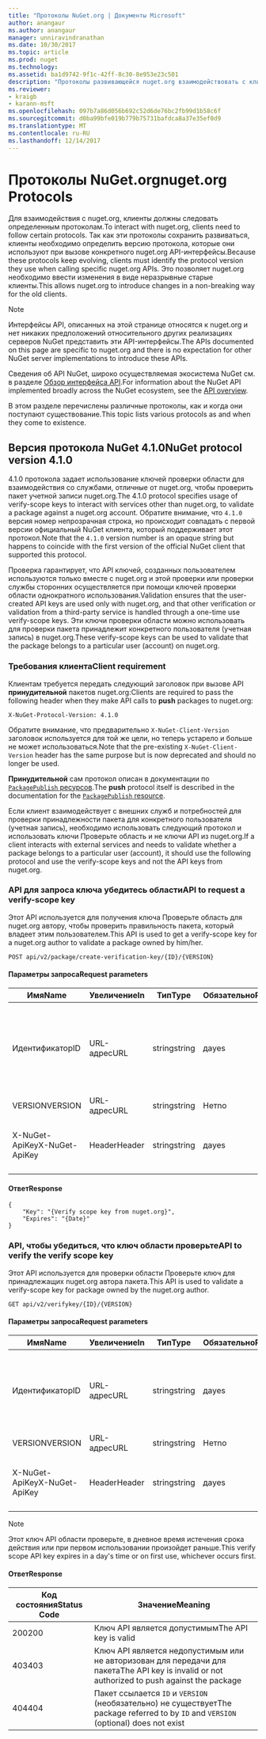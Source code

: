 ```yaml
---
title: "Протоколы NuGet.org | Документы Microsoft"
author: anangaur
ms.author: anangaur
manager: unniravindranathan
ms.date: 10/30/2017
ms.topic: article
ms.prod: nuget
ms.technology: 
ms.assetid: ba1d9742-9f1c-42ff-8c30-8e953e23c501
description: "Протоколы развивающейся nuget.org взаимодействовать с клиентами NuGet."
ms.reviewer:
- kraigb
- karann-msft
ms.openlocfilehash: 097b7a86d056b692c52d6de76bc2fb99d1b58c6f
ms.sourcegitcommit: d0ba99bfe019b779b75731bafdca8a37e35ef0d9
ms.translationtype: MT
ms.contentlocale: ru-RU
ms.lasthandoff: 12/14/2017
---
```

# <a name="nugetorg-protocols"></a><span data-ttu-id="e3656-103">Протоколы NuGet.org</span><span class="sxs-lookup"><span data-stu-id="e3656-103">nuget.org Protocols</span></span>

<span data-ttu-id="e3656-104">Для взаимодействия с nuget.org, клиенты должны следовать определенным протоколам.</span><span class="sxs-lookup"><span data-stu-id="e3656-104">To interact with nuget.org, clients need to follow certain protocols.</span></span> <span data-ttu-id="e3656-105">Так как эти протоколы сохранить развиваться, клиенты необходимо определить версию протокола, которые они используют при вызове конкретного nuget.org API-интерфейсы.</span><span class="sxs-lookup"><span data-stu-id="e3656-105">Because these protocols keep evolving, clients must identify the protocol version they use when calling specific nuget.org APIs.</span></span> <span data-ttu-id="e3656-106">Это позволяет nuget.org необходимо ввести изменения в виде неразрывные старые клиенты.</span><span class="sxs-lookup"><span data-stu-id="e3656-106">This allows nuget.org to introduce changes in a non-breaking way for the old clients.</span></span>

> [!Note]
> <span data-ttu-id="e3656-107">Интерфейсы API, описанных на этой странице относятся к nuget.org и нет никаких предположений относительного других реализациях серверов NuGet представить эти API-интерфейсы.</span><span class="sxs-lookup"><span data-stu-id="e3656-107">The APIs documented on this page are specific to nuget.org and there is no expectation for other NuGet server implementations to introduce these APIs.</span></span> 

<span data-ttu-id="e3656-108">Сведения об API NuGet, широко осуществляемая экосистема NuGet см. в разделе [Обзор интерфейса API](overview.md).</span><span class="sxs-lookup"><span data-stu-id="e3656-108">For information about the NuGet API implemented broadly across the NuGet ecosystem, see the [API overview](overview.md).</span></span>

<span data-ttu-id="e3656-109">В этом разделе перечислены различные протоколы, как и когда они поступают существование.</span><span class="sxs-lookup"><span data-stu-id="e3656-109">This topic lists various protocols as and when they come to existence.</span></span>

## <a name="nuget-protocol-version-410"></a><span data-ttu-id="e3656-110">Версия протокола NuGet 4.1.0</span><span class="sxs-lookup"><span data-stu-id="e3656-110">NuGet protocol version 4.1.0</span></span>

<span data-ttu-id="e3656-111">4.1.0 протокола задает использование ключей проверки области для взаимодействия со службами, отличные от nuget.org, чтобы проверить пакет учетной записи nuget.org.</span><span class="sxs-lookup"><span data-stu-id="e3656-111">The 4.1.0 protocol specifies usage of verify-scope keys to interact with services other than nuget.org, to validate a package against a nuget.org account.</span></span> <span data-ttu-id="e3656-112">Обратите внимание, что `4.1.0` версия номер непрозрачная строка, но происходит совпадать с первой версии официальный NuGet клиента, который поддерживает этот протокол.</span><span class="sxs-lookup"><span data-stu-id="e3656-112">Note that the `4.1.0` version number is an opaque string but happens to coincide with the first version of the official NuGet client that supported this protocol.</span></span>

<span data-ttu-id="e3656-113">Проверка гарантирует, что API ключей, созданных пользователем используются только вместе с nuget.org и этой проверки или проверки службы сторонних осуществляется при помощи ключей проверки области однократного использования.</span><span class="sxs-lookup"><span data-stu-id="e3656-113">Validation ensures that the user-created API keys are used only with nuget.org, and that other verification or validation from a third-party service is handled through a one-time use verify-scope keys.</span></span> <span data-ttu-id="e3656-114">Эти ключи проверки области можно использовать для проверки пакета принадлежит конкретного пользователя (учетная запись) в nuget.org.</span><span class="sxs-lookup"><span data-stu-id="e3656-114">These verify-scope keys can be used to validate that the package belongs to a particular user (account) on nuget.org.</span></span>

### <a name="client-requirement"></a><span data-ttu-id="e3656-115">Требования клиента</span><span class="sxs-lookup"><span data-stu-id="e3656-115">Client requirement</span></span>

<span data-ttu-id="e3656-116">Клиентам требуется передать следующий заголовок при вызове API **принудительной** пакетов nuget.org:</span><span class="sxs-lookup"><span data-stu-id="e3656-116">Clients are required to pass the following header when they make API calls to **push** packages to nuget.org:</span></span>

```
X-NuGet-Protocol-Version: 4.1.0
```

<span data-ttu-id="e3656-117">Обратите внимание, что предварительно `X-NuGet-Client-Version` заголовок используется для той же цели, но теперь устарело и больше не может использоваться.</span><span class="sxs-lookup"><span data-stu-id="e3656-117">Note that the pre-existing `X-NuGet-Client-Version` header has the same purpose but is now deprecated and should no longer be used.</span></span>

<span data-ttu-id="e3656-118">**Принудительной** сам протокол описан в документации по [ `PackagePublish` ресурсов](package-publish-resource.md).</span><span class="sxs-lookup"><span data-stu-id="e3656-118">The **push** protocol itself is described in the documentation for the [`PackagePublish` resource](package-publish-resource.md).</span></span>

<span data-ttu-id="e3656-119">Если клиент взаимодействует с внешних служб и потребностей для проверки принадлежности пакета для конкретного пользователя (учетная запись), необходимо использовать следующий протокол и использовать ключи Проверьте область и не ключи API из nuget.org.</span><span class="sxs-lookup"><span data-stu-id="e3656-119">If a client interacts with external services and needs to validate whether a package belongs to a particular user (account), it should use the following protocol and use the verify-scope keys and not the API keys from nuget.org.</span></span>

### <a name="api-to-request-a-verify-scope-key"></a><span data-ttu-id="e3656-120">API для запроса ключа убедитесь области</span><span class="sxs-lookup"><span data-stu-id="e3656-120">API to request a verify-scope key</span></span>

<span data-ttu-id="e3656-121">Этот API используется для получения ключа Проверьте область для nuget.org автору, чтобы проверить правильность пакета, который владеет этим пользователем.</span><span class="sxs-lookup"><span data-stu-id="e3656-121">This API is used to get a verify-scope key for a nuget.org author to validate a package owned by him/her.</span></span>

```
POST api/v2/package/create-verification-key/{ID}/{VERSION}
```

#### <a name="request-parameters"></a><span data-ttu-id="e3656-122">Параметры запроса</span><span class="sxs-lookup"><span data-stu-id="e3656-122">Request parameters</span></span>

<span data-ttu-id="e3656-123">Имя</span><span class="sxs-lookup"><span data-stu-id="e3656-123">Name</span></span>           | <span data-ttu-id="e3656-124">Увеличение</span><span class="sxs-lookup"><span data-stu-id="e3656-124">In</span></span>     | <span data-ttu-id="e3656-125">Тип</span><span class="sxs-lookup"><span data-stu-id="e3656-125">Type</span></span>   | <span data-ttu-id="e3656-126">Обязательно</span><span class="sxs-lookup"><span data-stu-id="e3656-126">Required</span></span> | <span data-ttu-id="e3656-127">Примечания</span><span class="sxs-lookup"><span data-stu-id="e3656-127">Notes</span></span>
-------------- | ------ | ------ | -------- | -----
<span data-ttu-id="e3656-128">Идентификатор</span><span class="sxs-lookup"><span data-stu-id="e3656-128">ID</span></span>             | <span data-ttu-id="e3656-129">URL-адрес</span><span class="sxs-lookup"><span data-stu-id="e3656-129">URL</span></span>    | <span data-ttu-id="e3656-130">string</span><span class="sxs-lookup"><span data-stu-id="e3656-130">string</span></span> | <span data-ttu-id="e3656-131">да</span><span class="sxs-lookup"><span data-stu-id="e3656-131">yes</span></span>      | <span data-ttu-id="e3656-132">Identidier пакета, для которого запрашивается ключ области проверьте</span><span class="sxs-lookup"><span data-stu-id="e3656-132">The package identidier for which the verify scope key is requested</span></span>
<span data-ttu-id="e3656-133">VERSION</span><span class="sxs-lookup"><span data-stu-id="e3656-133">VERSION</span></span>        | <span data-ttu-id="e3656-134">URL-адрес</span><span class="sxs-lookup"><span data-stu-id="e3656-134">URL</span></span>    | <span data-ttu-id="e3656-135">string</span><span class="sxs-lookup"><span data-stu-id="e3656-135">string</span></span> | <span data-ttu-id="e3656-136">Нет</span><span class="sxs-lookup"><span data-stu-id="e3656-136">no</span></span>       | <span data-ttu-id="e3656-137">Версия пакета</span><span class="sxs-lookup"><span data-stu-id="e3656-137">The package version</span></span>
<span data-ttu-id="e3656-138">X-NuGet-ApiKey</span><span class="sxs-lookup"><span data-stu-id="e3656-138">X-NuGet-ApiKey</span></span> | <span data-ttu-id="e3656-139">Header</span><span class="sxs-lookup"><span data-stu-id="e3656-139">Header</span></span> | <span data-ttu-id="e3656-140">string</span><span class="sxs-lookup"><span data-stu-id="e3656-140">string</span></span> | <span data-ttu-id="e3656-141">да</span><span class="sxs-lookup"><span data-stu-id="e3656-141">yes</span></span>      | <span data-ttu-id="e3656-142">Например `X-NuGet-ApiKey: {USER_API_KEY}`.</span><span class="sxs-lookup"><span data-stu-id="e3656-142">For example, `X-NuGet-ApiKey: {USER_API_KEY}`</span></span>

#### <a name="response"></a><span data-ttu-id="e3656-143">Ответ</span><span class="sxs-lookup"><span data-stu-id="e3656-143">Response</span></span>

```
{
    "Key": "{Verify scope key from nuget.org}",
    "Expires": "{Date}"
}
```

### <a name="api-to-verify-the-verify-scope-key"></a><span data-ttu-id="e3656-144">API, чтобы убедиться, что ключ области проверьте</span><span class="sxs-lookup"><span data-stu-id="e3656-144">API to verify the verify scope key</span></span>

<span data-ttu-id="e3656-145">Этот API используется для проверки области Проверьте ключ для принадлежащих nuget.org автора пакета.</span><span class="sxs-lookup"><span data-stu-id="e3656-145">This API is used to validate a verify-scope key for package owned by the nuget.org author.</span></span>

```
GET api/v2/verifykey/{ID}/{VERSION}
```

#### <a name="request-parameters"></a><span data-ttu-id="e3656-146">Параметры запроса</span><span class="sxs-lookup"><span data-stu-id="e3656-146">Request parameters</span></span>

<span data-ttu-id="e3656-147">Имя</span><span class="sxs-lookup"><span data-stu-id="e3656-147">Name</span></span>           | <span data-ttu-id="e3656-148">Увеличение</span><span class="sxs-lookup"><span data-stu-id="e3656-148">In</span></span>     | <span data-ttu-id="e3656-149">Тип</span><span class="sxs-lookup"><span data-stu-id="e3656-149">Type</span></span>   | <span data-ttu-id="e3656-150">Обязательно</span><span class="sxs-lookup"><span data-stu-id="e3656-150">Required</span></span> | <span data-ttu-id="e3656-151">Примечания</span><span class="sxs-lookup"><span data-stu-id="e3656-151">Notes</span></span>
-------------  | ------ | ------ | -------- | -----
<span data-ttu-id="e3656-152">Идентификатор</span><span class="sxs-lookup"><span data-stu-id="e3656-152">ID</span></span>             | <span data-ttu-id="e3656-153">URL-адрес</span><span class="sxs-lookup"><span data-stu-id="e3656-153">URL</span></span>    | <span data-ttu-id="e3656-154">string</span><span class="sxs-lookup"><span data-stu-id="e3656-154">string</span></span> | <span data-ttu-id="e3656-155">да</span><span class="sxs-lookup"><span data-stu-id="e3656-155">yes</span></span>      | <span data-ttu-id="e3656-156">Идентификатор пакета, для которого запрашивается ключ области проверьте</span><span class="sxs-lookup"><span data-stu-id="e3656-156">The package identifier for which the verify scope key is requested</span></span>
<span data-ttu-id="e3656-157">VERSION</span><span class="sxs-lookup"><span data-stu-id="e3656-157">VERSION</span></span>        | <span data-ttu-id="e3656-158">URL-адрес</span><span class="sxs-lookup"><span data-stu-id="e3656-158">URL</span></span>    | <span data-ttu-id="e3656-159">string</span><span class="sxs-lookup"><span data-stu-id="e3656-159">string</span></span> | <span data-ttu-id="e3656-160">Нет</span><span class="sxs-lookup"><span data-stu-id="e3656-160">no</span></span>       | <span data-ttu-id="e3656-161">Версия пакета</span><span class="sxs-lookup"><span data-stu-id="e3656-161">The package version</span></span>
<span data-ttu-id="e3656-162">X-NuGet-ApiKey</span><span class="sxs-lookup"><span data-stu-id="e3656-162">X-NuGet-ApiKey</span></span> | <span data-ttu-id="e3656-163">Header</span><span class="sxs-lookup"><span data-stu-id="e3656-163">Header</span></span> | <span data-ttu-id="e3656-164">string</span><span class="sxs-lookup"><span data-stu-id="e3656-164">string</span></span> | <span data-ttu-id="e3656-165">да</span><span class="sxs-lookup"><span data-stu-id="e3656-165">yes</span></span>      | <span data-ttu-id="e3656-166">Например `X-NuGet-ApiKey: {VERIFY_SCOPE_KEY}`.</span><span class="sxs-lookup"><span data-stu-id="e3656-166">For example, `X-NuGet-ApiKey: {VERIFY_SCOPE_KEY}`</span></span>

> [!Note]
> <span data-ttu-id="e3656-167">Этот ключ API области проверьте, в дневное время истечения срока действия или при первом использовании произойдет раньше.</span><span class="sxs-lookup"><span data-stu-id="e3656-167">This verify scope API key expires in a day's time or on first use, whichever occurs first.</span></span>

#### <a name="response"></a><span data-ttu-id="e3656-168">Ответ</span><span class="sxs-lookup"><span data-stu-id="e3656-168">Response</span></span>

<span data-ttu-id="e3656-169">Код состояния</span><span class="sxs-lookup"><span data-stu-id="e3656-169">Status Code</span></span> | <span data-ttu-id="e3656-170">Значение</span><span class="sxs-lookup"><span data-stu-id="e3656-170">Meaning</span></span>
----------- | -------
<span data-ttu-id="e3656-171">200</span><span class="sxs-lookup"><span data-stu-id="e3656-171">200</span></span>         | <span data-ttu-id="e3656-172">Ключ API является допустимым</span><span class="sxs-lookup"><span data-stu-id="e3656-172">The API key is valid</span></span>
<span data-ttu-id="e3656-173">403</span><span class="sxs-lookup"><span data-stu-id="e3656-173">403</span></span>         | <span data-ttu-id="e3656-174">Ключ API является недопустимым или не авторизован для передачи для пакета</span><span class="sxs-lookup"><span data-stu-id="e3656-174">The API key is invalid or not authorized to push against the package</span></span>
<span data-ttu-id="e3656-175">404</span><span class="sxs-lookup"><span data-stu-id="e3656-175">404</span></span>         | <span data-ttu-id="e3656-176">Пакет ссылается `ID` и `VERSION` (необязательно) не существует</span><span class="sxs-lookup"><span data-stu-id="e3656-176">The package referred to by `ID` and `VERSION` (optional) does not exist</span></span>
